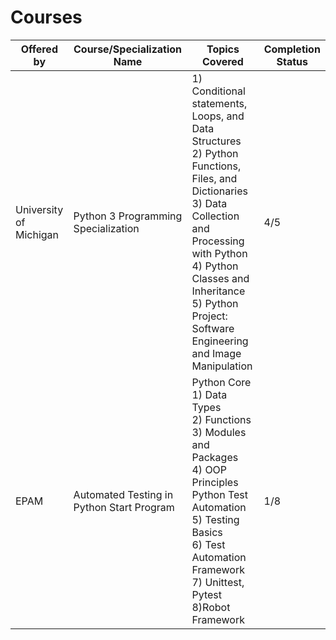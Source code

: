# Courses 

| Offered by             | Course/Specialization Name | Topics Covered | Completion Status |
|-----------------------|----------------------------|----------------|----------------|
| University of Michigan | Python 3 Programming Specialization | 1) Conditional statements, Loops, and Data Structures<br> 2) Python Functions, Files, and Dictionaries<br> 3) Data Collection and Processing with Python<br> 4) Python Classes and Inheritance<br> 5) Python Project: Software Engineering and Image Manipulation | 4/5 |
| EPAM | Automated Testing in Python Start Program | Python Core<br> 1) Data Types<br> 2) Functions<br> 3) Modules and Packages<br> 4) OOP Principles<br> Python Test Automation<br> 5) Testing Basics<br> 6) Test Automation Framework<br> 7) Unittest, Pytest<br> 8)Robot Framework | 1/8 |
